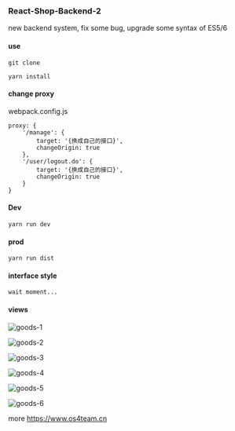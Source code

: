 ### React-Shop-Backend-2

new backend system, fix some bug, upgrade some syntax of ES5/6 

#### use

    git clone

    yarn install

#### change proxy

webpack.config.js

    proxy: {
        '/manage': {
            target: '{换成自己的接口}',
            changeOrigin: true
        },
        '/user/logout.do': {
            target: '{换成自己的接口}',
            changeOrigin: true
        }
    }

#### Dev

    yarn run dev

#### prod

    yarn run dist

#### interface style

    wait moment...

#### views

![goods-1](http://img.labike.xyz/goods-1.png)

![goods-2](http://img.labike.xyz/goods-2.png)

![goods-3](http://img.labike.xyz/goods-3.png)

![goods-4](http://img.labike.xyz/goods-4.png)

![goods-5](http://img.labike.xyz/goods-5.gif)

![goods-6](http://img.labike.xyz/goods-6.gif)

more  https://www.os4team.cn
